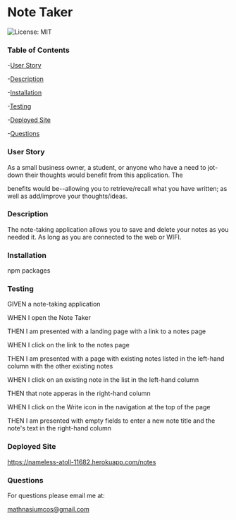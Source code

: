 # Note Taker

![License: MIT](https://img.shields.io/badge/License-MIT-yellow.svg)

### Table of Contents

-[User Story](https://github.com/gilorcilla/note-taker#user-story)

-[Description](https://github.com/gilorcilla/note-taker#description)

-[Installation](https://github.com/gilorcilla/note-taker#installation)

-[Testing](https://github.com/gilorcilla/note-taker#testing)

-[Deployed Site](https://github.com/gilorcilla/note-taker#deployed-site)

-[Questions](https://github.com/gilorcilla/note-taker#questions)

### User Story

As a small business owner, a student, or anyone who have a need to jot-down their thoughts would benefit from this application. The

benefits would be--allowing you to retrieve/recall what you have written; as well as add/improve your thoughts/ideas.

### Description

The note-taking application allows you to save and delete your notes as you needed it. As long as you are connected to the web or WIFI.

### Installation

npm packages

### Testing

GIVEN a note-taking application

WHEN I open the Note Taker

THEN I am presented with a landing page with a link to a notes page

WHEN I click on the link to the notes page

THEN I am presented with a page with existing notes listed in the left-hand column with the other existing notes

WHEN I click on an existing note in the list in the left-hand column

THEN that note apperas in the right-hand column

WHEN I click on the Write icon in the navigation at the top of the page

THEN I am presented with empty fields to enter a new note title and the note's text in the right-hand column

### Deployed Site

https://nameless-atoll-11682.herokuapp.com/notes

### Questions

For questions please email me at:

mathnasiumcos@gmail.com
